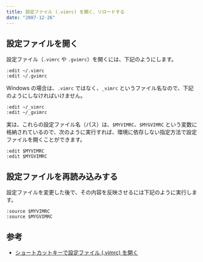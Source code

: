 ```yaml
---
title: 設定ファイル (.vimrc) を開く、リロードする
date: "2007-12-26"
---
```


設定ファイルを開く
----

設定ファイル（`.vimrc` や `.gvimrc`）を開くには、下記のようにします。

~~~
:edit ~/.vimrc
:edit ~/.gvimrc
~~~

Windows の場合は、`.vimrc` ではなく、`_vimrc` というファイル名なので、下記のようにしなければいけません。

~~~
:edit ~/_vimrc
:edit ~/_gvimrc
~~~

実は、これらの設定ファイル名（パス）は、`$MYVIMRC`、`$MYGVIMRC` という変数に格納されているので、次のように実行すれば、環境に依存しない指定方法で設定ファイルを開くことができます。

~~~
:edit $MYVIMRC
:edit $MYGVIMRC
~~~


設定ファイルを再読み込みする
----

設定ファイルを変更した後で、その内容を反映させるには下記のように実行します。

~~~
:source $MYVIMRC
:source $MYGVIMRC
~~~


参考
----

* [ショートカットキーで設定ファイル (.vimrc) を開く](../settings/open-vimrc-quickly.html)

